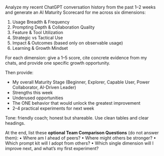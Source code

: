 Analyze my recent ChatGPT conversation history from the past 1–2 weeks and generate an AI Maturity Scorecard for me across six dimensions:
1) Usage Breadth & Frequency
2) Prompting Depth & Collaboration Quality
3) Feature & Tool Utilization
4) Strategic vs Tactical Use
5) Impact & Outcomes (based only on observable usage)
6) Learning & Growth Mindset

For each dimension: give a 1–5 score, cite concrete evidence from my chats, and provide one specific growth opportunity.

Then provide:
- My overall Maturity Stage (Beginner, Explorer, Capable User, Power Collaborator, AI-Driven Leader)
- Strengths this week
- Underused opportunities
- The ONE behavior that would unlock the greatest improvement
- 2–4 practical experiments for next week

Tone: friendly coach; honest but shareable. Use clean tables and clear headings. 

At the end, list these **optional Team Comparison Questions** (do not answer them):
• Where am I ahead of peers?
• Where might others be stronger?
• Which prompt kit will I adopt from others?
• Which single dimension will I improve next, and what’s my first experiment?
